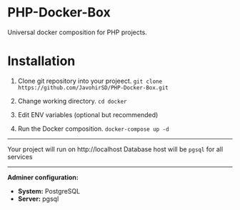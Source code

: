 
# PHP-Docker-Box
Universal docker composition for PHP projects.

# Installation
1. Clone git repository into your projeect.
``` git clone https://github.com/JavohirSD/PHP-Docker-Box.git ```

2. Change working directory.
``` cd docker ```

3. Edit ENV variables (optional but recommended)

4. Run the Docker composition.
``` docker-compose up -d ```
____
Your project will run on http://localhost
Database host will be ```pgsql``` for all services
___
 **Adminer configuration:**

 - **System:** PostgreSQL 
 - **Server:** pgsql